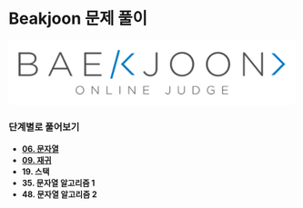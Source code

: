 # Beakjoon 문제 풀이
![Alt text](baekjoon_title.png) 

### 단계별로 풀어보기

* **[06. 문자열](./stage/06)**
* **[09. 재귀](./stage/09)**
* **19. 스택**
* **35. 문자열 알고리즘 1**
* **48. 문자열 알고리즘 2**